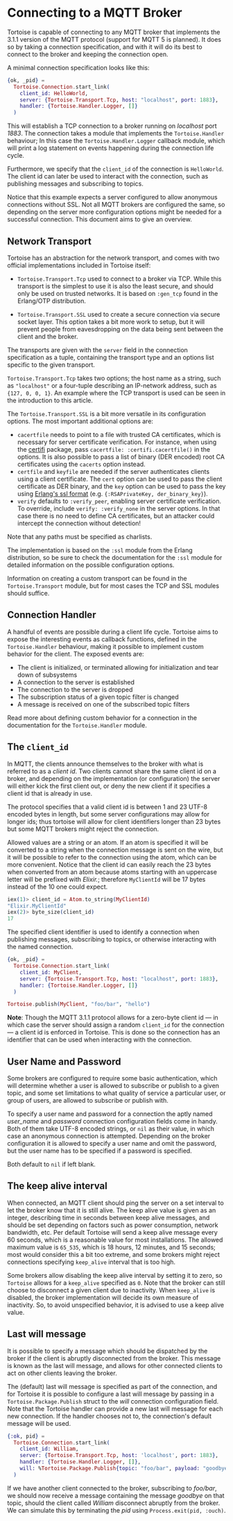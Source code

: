 # Connecting to a MQTT Broker

Tortoise is capable of connecting to any MQTT broker that implements
the 3.1.1 version of the MQTT protocol (support for MQTT 5 is
planned). It does so by taking a connection specification, and with it
will do its best to connect to the broker and keeping the connection
open.

A minimal connection specification looks like this:

``` elixir
{ok, _pid} =
  Tortoise.Connection.start_link(
    client_id: HelloWorld,
    server: {Tortoise.Transport.Tcp, host: "localhost", port: 1883},
    handler: {Tortoise.Handler.Logger, []}
  )
```

This will establish a TCP connection to a broker running on
*localhost* port *1883*. The connection takes a module that implements
the `Tortoise.Handler` behaviour; In this case the
`Tortoise.Handler.Logger` callback module, which will print a log
statement on events happening during the connection life cycle.

Furthermore, we specify that the `client_id` of the connection is
`HelloWorld`. The client id can later be used to interact with the
connection, such as publishing messages and subscribing to topics.

Notice that this example expects a server configured to allow anonymous
connections without SSL. Not all MQTT brokers are configured the same, so
depending on the server more configuration options might be needed for
a successful connection. This document aims to give an overview.

## Network Transport

Tortoise has an abstraction for the network transport, and comes
with two official implementations included in Tortoise itself:

  - `Tortoise.Transport.Tcp` used to connect to a broker via
    TCP. While this transport is the simplest to use it is also the
    least secure, and should only be used on trusted networks. It is
    based on `:gen_tcp` found in the Erlang/OTP distribution.

  - `Tortoise.Transport.SSL` used to create a secure connection via
    secure socket layer. This option takes a bit more work to setup,
    but it will prevent people from eavesdropping on the data being
    sent between the client and the broker.

The transports are given with the `server` field in the connection
specification as a tuple, containing the transport type and an
options list specific to the given transport.

`Tortoise.Transport.Tcp` takes two options; the host name as a string,
such as `"localhost"` or a four-tuple describing an IP-network
address, such as `{127, 0, 0, 1}`. An example where the TCP transport
is used can be seen in the introduction to this article.

The `Tortoise.Transport.SSL` is a bit more versatile in its
configuration options. The most important additional options are:

  - `cacertfile` needs to point to a file with trusted CA
    certificates, which is necessary for server certificate
    verification. For instance, when using the
    [certifi](https://hex.pm/packages/certifi) package, pass
    `cacertfile: :certifi.cacertfile()` in the options. It is also
    possible to pass a list of binary (DER encoded) root CA
    certificates using the `cacerts` option instead.
  - `certfile` and `keyfile` are needed if the server authenticates
    clients using a client certificate. The `cert` option can be
    used to pass the client certificate as DER binary, and the
    `key` option can be used to pass the key using
    [Erlang's ssl format](http://erlang.org/doc/man/ssl.html#type-key)
    (e.g. `{:RSAPrivateKey, der_binary_key}`).
  - `verify` defaults to `:verify_peer`, enabling server certificate
    verification. To override, include `verify: :verify_none` in the
    server options. In that case there is no need to define CA
    certificates, but an attacker could intercept the connection
    without detection!

Note that any paths must be specified as charlists.

The implementation is based on the `:ssl` module from the Erlang
distribution, so be sure to check the documentation for the `:ssl`
module for detailed information on the possible configuration
options.

Information on creating a custom transport can be found in the
`Tortoise.Transport` module, but for most cases the TCP and SSL modules
should suffice.

## Connection Handler

A handful of events are possible during a client life cycle. Tortoise
aims to expose the interesting events as callback functions, defined in
the `Tortoise.Handler` behaviour, making it possible to implement
custom behavior for the client. The exposed events are:

  - The client is initialized, or terminated allowing for
    initialization and tear down of subsystems
  - A connection to the server is established
  - The connection to the server is dropped
  - The subscription status of a given topic filter is changed
  - A message is received on one of the subscribed topic filters

Read more about defining custom behavior for a connection in the
documentation for the `Tortoise.Handler` module.

## The `client_id`

In MQTT, the clients announce themselves to the broker with what is
referred to as a *client id*. Two clients cannot share the same client
id on a broker, and depending on the implementation (or configuration)
the server will either kick the first client out, or deny the new client
if it specifies a client id that is already in use.

The protocol specifies that a valid client id is between 1 and 23
UTF-8 encoded bytes in length, but some server configurations may
allow for longer ids; thus tortoise will allow for client identifiers
longer than 23 bytes but some MQTT brokers might reject the
connection.

Allowed values are a string or an atom. If an atom is specified it
will be converted to a string when the connection message is sent on
the wire, but it will be possible to refer to the connection using the
atom, which can be more convenient. Notice that the client id can
easily reach the 23 bytes when converted from an atom because atoms
starting with an uppercase letter will be prefixed with *Elixir.*;
therefore `MyClientId` will be 17 bytes instead of the 10 one could
expect.

``` elixir
iex(1)> client_id = Atom.to_string(MyClientId)
"Elixir.MyClientId"
iex(2)> byte_size(client_id)
17
```

The specified client identifier is used to identify a connection when
publishing messages, subscribing to topics, or otherwise interacting
with the named connection.

``` elixir
{ok, _pid} =
  Tortoise.Connection.start_link(
    client_id: MyClient,
    server: {Tortoise.Transport.Tcp, host: "localhost", port: 1883},
    handler: {Tortoise.Handler.Logger, []}
  )

Tortoise.publish(MyClient, "foo/bar", "hello")
```

**Note**: Though the MQTT 3.1.1 protocol allows for a zero-byte
client id — in which case the server should assign a random `client_id`
for the connection — a client id is enforced in Tortoise. This is
done so the connection has an identifier that can be used when
interacting with the connection.

## User Name and Password

Some brokers are configured to require some basic authentication,
which will determine whether a user is allowed to subscribe or publish
to a given topic, and some set limitations to what quality of service
a particular user, or group of users, are allowed to subscribe or
publish with.

To specify a user name and password for a connection the aptly named
*user_name* and *password* connection configuration fields come in handy.
Both of them take UTF-8 encoded strings, or `nil` as their value, in which
case an anonymous connection is attempted. Depending on the broker 
configuration it is allowed to specify a user name and omit the password, 
but the user name has to be specified if a password is specified.

Both default to `nil` if left blank.

## The keep alive interval

When connected, an MQTT client should ping the server on a set interval
to let the broker know that it is still alive. The keep alive value is
given as an integer, describing time in seconds between keep alive
messages, and should be set depending on factors such as power
consumption, network bandwidth, etc. Per default Tortoise will send a
keep alive message every 60 seconds, which is a reasonable value for
most installations. The allowed maximum value is `65_535`, which is 18
hours, 12 minutes, and 15 seconds; most would consider this a bit too
extreme, and some brokers might reject connections specifying `keep_alive`
interval that is too high.

Some brokers allow disabling the keep alive interval by setting it to
zero, so `Tortoise` allows for a `keep_alive` specified as `0`. Note
that the broker can still choose to disconnect a given client due to
inactivity. When `keep_alive` is disabled, the broker
implementation will decide its own measure of inactivity. So, to avoid
unspecified behavior, it is advised to use a keep alive value.

## Last will message

It is possible to specify a message which should be dispatched by the
broker if the client is abruptly disconnected from the broker. This
message is known as the last will message, and allows for other
connected clients to act on other clients leaving the broker.

The (default) last will message is specified as part of the connection, and for
Tortoise it is possible to configure a last will message by passing in
a `Tortoise.Package.Publish` struct to the *will* connection
configuration field. Note that the Tortoise handler can provide a new last will message for 
each new connection. If the handler chooses not to, the connection's default message will be used.

``` elixir
{:ok, pid} =
  Tortoise.Connection.start_link(
    client_id: William,
    server: {Tortoise.Transport.Tcp, host: 'localhost', port: 1883},
    handler: {Tortoise.Handler.Logger, []},
    will: %Tortoise.Package.Publish{topic: "foo/bar", payload: "goodbye"}
  )
```

If we have another client connected to the broker, subscribing to
*foo/bar*, we should now receive a message containing the message
*goodbye* on that topic, should the client called *William* disconnect
abruptly from the broker. We can simulate this by terminating the *pid*
using `Process.exit(pid, :ouch)`.
